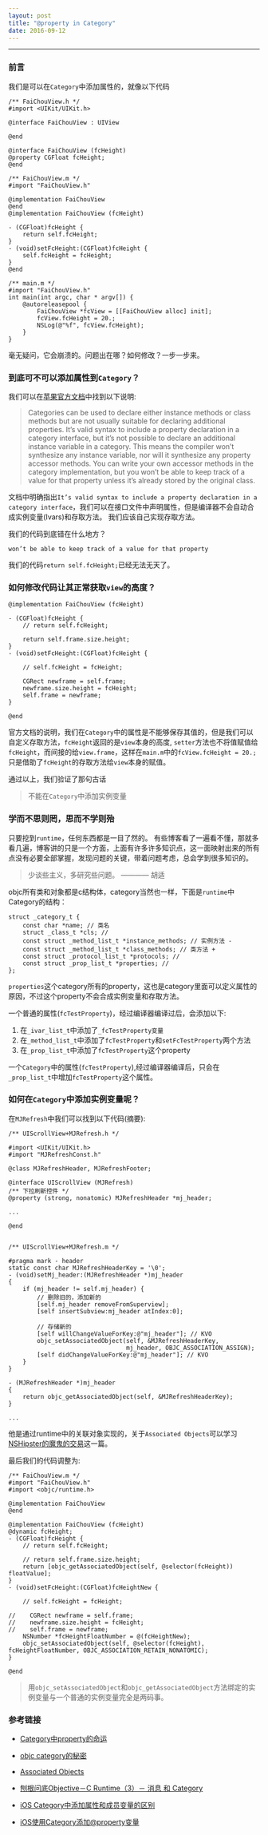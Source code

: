 ```yaml
---
layout: post
title: "@property in Category"
date: 2016-09-12
---
```


------

### 前言

我们是可以在`Category`中添加属性的，就像以下代码

```
/** FaiChouView.h */
#import <UIKit/UIKit.h>

@interface FaiChouView : UIView

@end

@interface FaiChouView (fcHeight)
@property CGFloat fcHeight;
@end

/** FaiChouView.m */
#import "FaiChouView.h"

@implementation FaiChouView
@end
@implementation FaiChouView (fcHeight)

- (CGFloat)fcHeight {
    return self.fcHeight;
}
- (void)setFcHeight:(CGFloat)fcHeight {
    self.fcHeight = fcHeight;
}
@end

/** main.m */
#import "FaiChouView.h"
int main(int argc, char * argv[]) {
    @autoreleasepool {
    	FaiChouView *fcView = [[FaiChouView alloc] init];
        fcView.fcHeight = 20.; 
        NSLog(@"%f", fcView.fcHeight);
    }
}
```

毫无疑问，它会崩溃的。问题出在哪？如何修改？一步一步来。

### 到底可不可以添加属性到`Category`？

我们可以在[苹果官方文档](https://developer.apple.com/library/mac/documentation/Cocoa/Conceptual/ProgrammingWithObjectiveC/CustomizingExistingClasses/CustomizingExistingClasses.html)中找到以下说明:

> Categories can be used to declare either instance methods or class methods but are not usually suitable for declaring additional properties. It’s valid syntax to include a property declaration in a category interface, but it’s not possible to declare an additional instance variable in a category. This means the compiler won’t synthesize any instance variable, nor will it synthesize any property accessor methods. You can write your own accessor methods in the category implementation, but you won’t be able to keep track of a value for that property unless it’s already stored by the original class.

文档中明确指出`It’s valid syntax to include a property declaration in a category interface`，我们可以在接口文件中声明属性，但是编译器不会自动合成实例变量(Ivars)和存取方法。
我们应该自己实现存取方法。

我们的代码到底错在什么地方？

`won’t be able to keep track of a value for that property`

我们的代码`return self.fcHeight;`已经无法无天了。

### 如何修改代码让其正常获取`view`的高度？

```
@implementation FaiChouView (fcHeight)

- (CGFloat)fcHeight {
    // return self.fcHeight;
    
    return self.frame.size.height;
}
- (void)setFcHeight:(CGFloat)fcHeight {
    
    // self.fcHeight = fcHeight;
    
    CGRect newframe = self.frame;
    newframe.size.height = fcHeight;
    self.frame = newframe;
}

@end
```

官方文档的说明，我们在`Category`中的属性是不能够保存其值的，但是我们可以自定义存取方法，`fcHeight`返回的是`view`本身的高度, `setter`方法也不将值赋值给`fcHeight`，而间接的给`view.frame`，这样在`main.m`中的`fcView.fcHeight = 20.; `只是借助了`fcHeight`的存取方法给`view`本身的赋值。


通过以上，我们验证了那句古话
> 不能在`Category`中添加实例变量

### 学而不思则罔，思而不学则殆

只要挖到`runtime`，任何东西都是一目了然的。
有些博客看了一遍看不懂，那就多看几遍，博客讲的只是一个方面，上面有许多许多知识点，这一面映射出来的所有点没有必要全部掌握，发现问题的关键，带着问题考虑，总会学到很多知识的。

> 少谈些主义，多研究些问题。 ———— 胡适


objc所有类和对象都是c结构体，category当然也一样，下面是`runtime`中Category的结构：

```
struct _category_t {
	const char *name; // 类名
	struct _class_t *cls; //
	const struct _method_list_t *instance_methods; // 实例方法 -
	const struct _method_list_t *class_methods; // 类方法 +
	const struct _protocol_list_t *protocols; // 
	const struct _prop_list_t *properties; //
};
```

`properties`这个category所有的property，这也是category里面可以定义属性的原因，不过这个property不会合成实例变量和存取方法。

一个普通的属性(`fcTestProperty`)，经过编译器编译过后，会添加以下:

1. 在`_ivar_list_t`中添加了`_fcTestProperty变量`
2. 在`_method_list_t`中添加了`fcTestProperty`和`setFcTestProperty`两个方法
3. 在`_prop_list_t`中添加了`fcTestProperty`这个property

一个`Category`中的属性(`fcTestProperty`),经过编译器编译后，只会在`_prop_list_t`中增加`fcTestProperty`这个属性。

### 如何在`Category`中添加实例变量呢？

在`MJRefresh`中我们可以找到以下代码(摘要):

```
/** UIScrollView+MJRefresh.h */

#import <UIKit/UIKit.h>
#import "MJRefreshConst.h"

@class MJRefreshHeader, MJRefreshFooter;

@interface UIScrollView (MJRefresh)
/** 下拉刷新控件 */
@property (strong, nonatomic) MJRefreshHeader *mj_header;

...

@end


/** UIScrollView+MJRefresh.m */

#pragma mark - header
static const char MJRefreshHeaderKey = '\0';
- (void)setMj_header:(MJRefreshHeader *)mj_header
{
    if (mj_header != self.mj_header) {
        // 删除旧的，添加新的
        [self.mj_header removeFromSuperview];
        [self insertSubview:mj_header atIndex:0];
        
        // 存储新的
        [self willChangeValueForKey:@"mj_header"]; // KVO
        objc_setAssociatedObject(self, &MJRefreshHeaderKey,
                                 mj_header, OBJC_ASSOCIATION_ASSIGN);
        [self didChangeValueForKey:@"mj_header"]; // KVO
    }
}

- (MJRefreshHeader *)mj_header
{
    return objc_getAssociatedObject(self, &MJRefreshHeaderKey);
}

...

```

他是通过runtime中的关联对象实现的，关于`Associated Objects`可以学习[NSHipster的魔鬼的交易](http://nshipster.cn/associated-objects/)这一篇。

最后我们的代码调整为:

```
/** FaiChouView.m */
#import "FaiChouView.h"
#import <objc/runtime.h>

@implementation FaiChouView
@end

@implementation FaiChouView (fcHeight)
@dynamic fcHeight;
- (CGFloat)fcHeight {
    // return self.fcHeight;
    
    // return self.frame.size.height;
    return [objc_getAssociatedObject(self, @selector(fcHeight)) floatValue];
}
- (void)setFcHeight:(CGFloat)fcHeightNew {
    
    // self.fcHeight = fcHeight;
    
//    CGRect newframe = self.frame;
//    newframe.size.height = fcHeight;
//    self.frame = newframe;
    NSNumber *fcHeightFloatNumber = @(fcHeightNew);
    objc_setAssociatedObject(self, @selector(fcHeight), fcHeightFloatNumber, OBJC_ASSOCIATION_RETAIN_NONATOMIC);
}

@end
```

> 用`objc_setAssociatedObject`和`objc_getAssociatedObject`方法绑定的实例变量与一个普通的实例变量完全是两码事。

### 参考链接

- [Category中property的命运](http://morisunshine.com/ios/the_destiny_of_property_in_category/)

- [objc category的秘密](http://blog.sunnyxx.com/2014/03/05/objc_category_secret/)

- [Associated Objects](http://nshipster.cn/associated-objects/)

- [刨根问底Objective－C Runtime（3）－ 消息 和 Category](http://chun.tips/blog/2014/11/06/bao-gen-wen-di-objective%5Bnil%5Dc-runtime(3)%5Bnil%5D-xiao-xi-he-category/)

- [iOS Category中添加属性和成员变量的区别](http://www.jianshu.com/p/535d1574cb86)

- [iOS使用Category添加@property变量](http://www.jianshu.com/p/922cd6220e4e)
